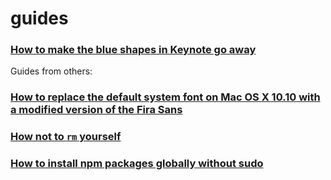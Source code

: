# guides


### [How to make the blue shapes in Keynote go away](https://github.com/filtercake/guides/blob/master/how-to-make-the-blue-shapes-in-keynote-go-away.md)


Guides from others:

### [How to replace the default system font on Mac OS X 10.10 with a modified version of the Fira Sans](https://github.com/jenskutilek/FiraSystemFontReplacement)

### [How not to `rm` yourself](https://github.com/sindresorhus/guides/blob/master/how-not-to-rm-yourself.md)

### [How to install npm packages globally without sudo](https://github.com/sindresorhus/guides/blob/master/npm-global-without-sudo.md)
